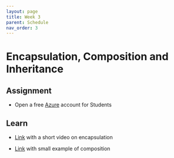 ```yaml
---
layout: page
title: Week 3
parent: Schedule
nav_order: 3
---
```


# Encapsulation, Composition and Inheritance

## Assignment

- Open a free [Azure](https://azure.microsoft.com/en-us/free/students/) account for Students

## Learn

- [Link](https://www.youtube.com/watch?v=29NMlHHLUsI) with a short video on encapsulation

- [Link](https://www.youtube.com/watch?v=lhiH-6ygGl8) with small example of composition

